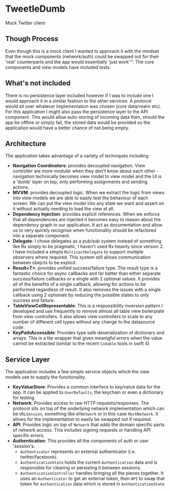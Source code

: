 # TweetleDumb
Mock Twitter client

## Though Process
Even though this is a mock client I wanted to approach it with the mindset that the mock components (network/auth) could be swapped out for their 'real' counterparts and the app would essentially 'just work'™. The core components and view models have included tests.

## What's not included
There is no persistence layer included however if I was to include one I would approach it in a similar fashion to the other services. A protocol would sit over whatever implementation was chosen (core data/realm etc). For this application I might also pass the persistence layer to the API component. This would allow auto-storing of incoming data then, should the app be offline or simply fail, the stored data would be provided so the application would have a better chance of not being empty.

## Architecture
The application takes advantage of a variety of techniques including:

- **Navigation Coordinators**: provides decoupled navigation. View controller are more modular when they don't know about each other - navigation technically becomes view model to view model and the UI is a 'dumb' layer on top, only performing assignments and sending actions.
- **MVVM**: provides decoupled logic. When we extract the logic from views into view models we are able to easily test the behaviour of each screen. We can put the view model into any state we want and assert on it without actually needing to load the view at all.
- **Dependency Injection**: provides explicit references. When we enforce that all dependencies are injected it becomes easy to reason about the dependency graph in our application. It act as documentation and allow us to very quickly recognise when functionality should be refactored into a separate component.
- **Delegate**: I chose delegates as a pub/sub system instead of something like Rx simply to be pragmatic, I haven't used Rx heavily since version 2. I have included a simple `MulticastDelegate` to support multiple observers where required. This system still allows communication between obejcts to be explicit.
- **Result\<T>**: provides unified success/failure type. The result type is a fantastic choice for async callbacks and far better than either separate success/failure callbacks or a single with 2 optional values. It provides all of the benefits of a single callback, allowing for actions to be performed regardless of result. It also removes the issues with a single callback using 2 optionals by reducing the possible states to _only_ success and failure.
- **TableViewCellRepresentable**: This is a responsibility inversion pattern I developed and use frequently to remove almost all table view boilerplate from view controllers. It also allows view controllers to scale to any number of different cell types without any change to the datasource code.
- **KeyPathAccessible**: Provides type safe deserialization of dictionary and arrays. This is a lite wrapper that gives meanigful errors when the value cannot be extracted (similar to the recent `Codable` tools in swift 4)

## Service Layer
The application includes a few simple service objects which the view models use to supply the functionality.

- **KeyValueStore**: Provides a common interface to key/value data for the app. It can be applied to `UserDefaults`, the keychain or even a dictionary for testing.
- **Network**: Provides access to raw HTTP requests/responses. The protocol sits on top of the underlying network implementation which can be `URLSession`, something like `AFNetwork` or in this case `MockNetwork`. It allows for the implementation to easily be swapped out if required.
- **API**: Provides logic on top of `Network` that adds the domain specific parts of network access. This includes signing requests or handling API specific errors.
- **Authentication**: This provides all the components of auth or user 'session's.
	- `Authenticator` represents an external authenticator (i.e. twitter/facebook).
	- `AuthenticationState` holds the current `Authentication` data and is responsible for clearing or persisting it between sessions.
	- `AuthenticationController` handles bringing all the pieces together. It uses an `Authenticator` to get an external token, then `API` to swap that token for `Authentication` data which is stored in `AuthenticationState`
